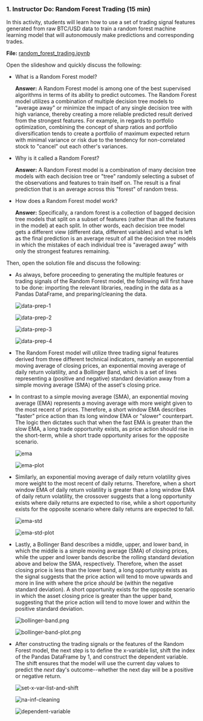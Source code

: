 ### 1. Instructor Do: Random Forest Trading (15 min)

In this activity, students will learn how to use a set of trading signal features generated from raw BTC/USD data to train a random forest machine learning model that will autonomously make predictions and corresponding trades.

**File:** [random_forest_trading.ipynb](Activities/01-Ins_Random_Forest_Trading/Solved/random_forest_trading.ipynb)

Open the slideshow and quickly discuss the following:

* What is a Random Forest model?

  **Answer:** A Random Forest model is among one of the best supervised algorithms in terms of its ability to predict outcomes. The Random Forest model utilizes a combination of multiple decision tree models to "average away" or minimize the impact of any single decision tree with high variance, thereby creating a more reliable predicted result derived from the strongest features. For example, in regards to portfolio optimization, combining the concept of sharp ratios and portfolio diversification tends to create a portfolio of maximum expected return with minimal variance or risk due to the tendency for non-correlated stock to "cancel" out each other's variances.

* Why is it called a Random Forest?

  **Answer:** A Random Forest model is a combination of many decision tree models with each decision tree or "tree" randomly selecting a subset of the observations and features to train itself on. The result is a final prediction that is an average across this "forest" of random tress.

* How does a Random Forest model work?

  **Answer:** Specifically, a random forest is a collection of bagged decision tree models that split on a subset of features (rather than all the features in the model) at each split. In other words, each decision tree model gets a different view (different data, different variables) and what is left as the final prediction is an average result of all the decision tree models in which the mistakes of each individual tree is "averaged away" with only the strongest features remaining.

Then, open the solution file and discuss the following:

* As always, before proceeding to generating the multiple features or trading signals of the Random Forest model, the following will first have to be done: importing the relevant libraries, reading in the data as a Pandas DataFrame, and preparing/cleaning the data.

  ![data-prep-1](Images/data-prep-1.png)

  ![data-prep-2](Images/data-prep-2.png)

  ![data-prep-3](Images/data-prep-3.png)

  ![data-prep-4](Images/data-prep-4.png)

* The Random Forest model will utilize three trading signal features derived from three different technical indicators, namely an exponential moving average of closing prices, an exponential moving average of daily return volatility, and a Bollinger Band, which is a set of lines representing a (positive and negative) standard deviation away from a simple moving average (SMA) of the asset's closing price.

* In contrast to a simple moving average (SMA), an exponential moving average (EMA) represents a moving average with more weight given to the most recent of prices. Therefore, a short window EMA describes "faster" price action than its long window EMA or "slower" counterpart. The logic then dictates such that when the fast EMA is greater than the slow EMA, a long trade opportunity exists, as price action should rise in the short-term, while a short trade opportunity arises for the opposite scenario.

  ![ema](Images/ema.png)

  ![ema-plot](Images/ema-plot.png)

* Similarly, an exponential moving average of daily return volatility gives more weight to the most recent of daily returns. Therefore, when a short window EMA of daily return volatility is greater than a long window EMA of daily return volatility, the crossover suggests that a long opportunity exists where daily returns are expected to rise, while a short opportunity exists for the opposite scenario where daily returns are expected to fall.

  ![ema-std](Images/ema-std.png)

  ![ema-std-plot](Images/ema-std-plot.png)

* Lastly, a Bollinger Band describes a middle, upper, and lower band, in which the middle is a simple moving average (SMA) of closing prices, while the upper and lower bands describe the rolling standard deviation above and below the SMA, respectively. Therefore, when the asset closing price is less than the lower band, a long opportunity exists as the signal suggests that the price action will tend to move upwards and more in line with where the price *should* be (within the negative standard deviation). A short opportunity exists for the opposite scenario in which the asset closing price is greater than the upper band, suggesting that the price action will tend to move lower and within the positive standard deviation.

  ![bollinger-band.png](Images/bollinger-band.png)

  ![bollinger-band-plot.png](Images/bollinger-band-plot.png)

* After constructing the trading signals or the features of the Random Forest model, the next step is to define the x-variable list, shift the index of the Pandas DataFrame by 1, and construct the dependent variable. The shift ensures that the model will use the current day values to predict the *next* day's outcome--whether the next day will be a positive or negative return.

  ![set-x-var-list-and-shift](Images/set-x-var-list-and-shift.png)

  ![na-inf-cleaning](Images/na-inf-cleaning.png)

  ![dependent-variable](Images/dependent-variable.png)

